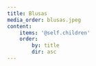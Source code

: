 ```yaml
---
title: Blusas
media_order: blusas.jpeg
content:
    items: '@self.children'
    order:
        by: title
        dir: asc
---
```


